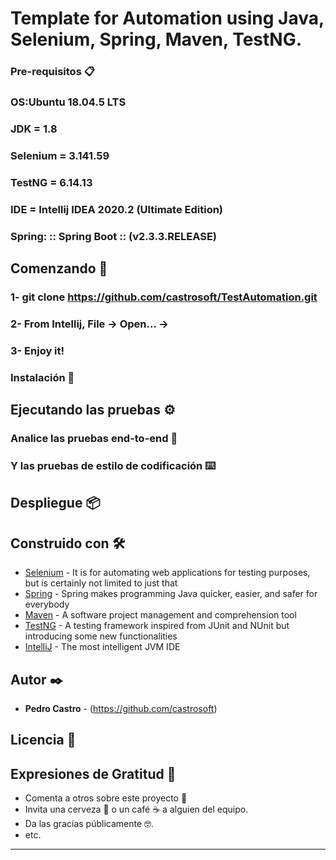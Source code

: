 # Template for Automation using Java, Selenium, Spring, Maven, TestNG.

### Pre-requisitos 📋

### OS:Ubuntu 18.04.5 LTS
### JDK = 1.8
### Selenium = 3.141.59
### TestNG =  6.14.13       
### IDE = Intellij IDEA 2020.2 (Ultimate Edition)
### Spring: :: Spring Boot ::        (v2.3.3.RELEASE)


## Comenzando 🚀

### 1- git clone https://github.com/castrosoft/TestAutomation.git
### 2- From Intellij, File -> Open... -> <path-to-folder>
### 3- Enjoy it!

### Instalación 🔧


## Ejecutando las pruebas ⚙️


### Analice las pruebas end-to-end 🔩


### Y las pruebas de estilo de codificación ⌨️


## Despliegue 📦


## Construido con 🛠️


* [Selenium](https://www.selenium.dev/) - It is for automating web applications for testing purposes, but is certainly not limited to just that
* [Spring](https://spring.io/) - Spring makes programming Java quicker, easier, and safer for everybody
* [Maven](https://maven.apache.org/) -  A software project management and comprehension tool
* [TestNG](https://testng.org) - A testing framework inspired from JUnit and NUnit but introducing some new functionalities
* [IntelliJ](https://www.jetbrains.com/idea/) - The most intelligent JVM IDE

## Autor ✒️


* **Pedro Castro** - (https://github.com/castrosoft)

## Licencia 📄

## Expresiones de Gratitud 🎁

* Comenta a otros sobre este proyecto 📢
* Invita una cerveza 🍺 o un café ☕ a alguien del equipo. 
* Da las gracias públicamente 🤓.
* etc.



---
